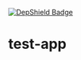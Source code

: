 [![DepShield Badge](https://depshield.sonatype.org/badges/bigspotteddog/test-app7/depshield.svg)](https://depshield.github.io)

# test-app
